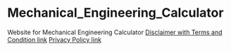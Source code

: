# Mechanical_Engineering_Calculator
Website for Mechanical Engineering Calculator
[Disclaimer with Terms and Condition link](Arditiww1.github.io/DisclaimerWithTermsAndCondition.txt)
[Privacy Policy link](Arditiww1.github.io/privacypolicy.txt)
